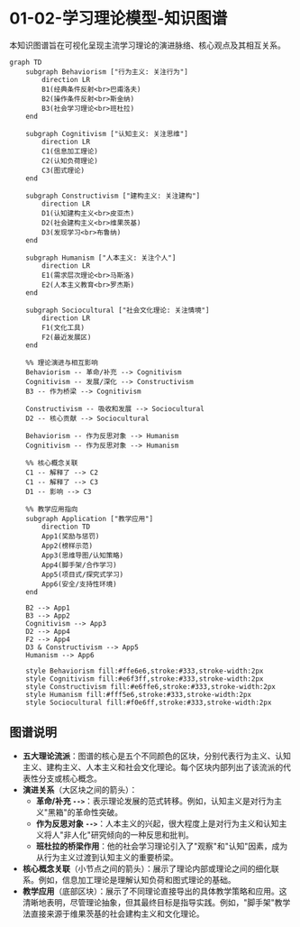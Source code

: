 # 01-02-学习理论模型-知识图谱

本知识图谱旨在可视化呈现主流学习理论的演进脉络、核心观点及其相互关系。

```mermaid
graph TD
    subgraph Behaviorism ["行为主义: 关注行为"]
        direction LR
        B1(经典条件反射<br>巴甫洛夫)
        B2(操作条件反射<br>斯金纳)
        B3(社会学习理论<br>班杜拉)
    end

    subgraph Cognitivism ["认知主义: 关注思维"]
        direction LR
        C1(信息加工理论)
        C2(认知负荷理论)
        C3(图式理论)
    end

    subgraph Constructivism ["建构主义: 关注建构"]
        direction LR
        D1(认知建构主义<br>皮亚杰)
        D2(社会建构主义<br>维果茨基)
        D3(发现学习<br>布鲁纳)
    end

    subgraph Humanism ["人本主义: 关注个人"]
        direction LR
        E1(需求层次理论<br>马斯洛)
        E2(人本主义教育<br>罗杰斯)
    end

    subgraph Sociocultural ["社会文化理论: 关注情境"]
        direction LR
        F1(文化工具)
        F2(最近发展区)
    end
    
    %% 理论演进与相互影响
    Behaviorism -- 革命/补充 --> Cognitivism
    Cognitivism -- 发展/深化 --> Constructivism
    B3 -- 作为桥梁 --> Cognitivism
    
    Constructivism -- 吸收和发展 --> Sociocultural
    D2 -- 核心贡献 --> Sociocultural
    
    Behaviorism -- 作为反思对象 --> Humanism
    Cognitivism -- 作为反思对象 --> Humanism

    %% 核心概念关联
    C1 -- 解释了 --> C2
    C1 -- 解释了 --> C3
    D1 -- 影响 --> C3

    %% 教学应用指向
    subgraph Application ["教学应用"]
        direction TD
        App1(奖励与惩罚)
        App2(榜样示范)
        App3(思维导图/认知策略)
        App4(脚手架/合作学习)
        App5(项目式/探究式学习)
        App6(安全/支持性环境)
    end

    B2 --> App1
    B3 --> App2
    Cognitivism --> App3
    D2 --> App4
    F2 --> App4
    D3 & Constructivism --> App5
    Humanism --> App6

    style Behaviorism fill:#ffe6e6,stroke:#333,stroke-width:2px
    style Cognitivism fill:#e6f3ff,stroke:#333,stroke-width:2px
    style Constructivism fill:#e6ffe6,stroke:#333,stroke-width:2px
    style Humanism fill:#fff5e6,stroke:#333,stroke-width:2px
    style Sociocultural fill:#f0e6ff,stroke:#333,stroke-width:2px

```

## 图谱说明

* **五大理论流派**：图谱的核心是五个不同颜色的区块，分别代表行为主义、认知主义、建构主义、人本主义和社会文化理论。每个区块内部列出了该流派的代表性分支或核心概念。
* **演进关系**（大区块之间的箭头）：
  * **革命/补充 `-->`**：表示理论发展的范式转移。例如，认知主义是对行为主义"黑箱"的革命性突破。
  * **作为反思对象 `-->`**：人本主义的兴起，很大程度上是对行为主义和认知主义将人"非人化"研究倾向的一种反思和批判。
  * **班杜拉的桥梁作用**：他的社会学习理论引入了"观察"和"认知"因素，成为从行为主义过渡到认知主义的重要桥梁。
* **核心概念关联**（小节点之间的箭头）：展示了理论内部或理论之间的细化联系。例如，信息加工理论是理解认知负荷和图式理论的基础。
* **教学应用**（底部区块）：展示了不同理论直接导出的具体教学策略和应用。这清晰地表明，尽管理论抽象，但其最终目标是指导实践。例如，"脚手架"教学法直接来源于维果茨基的社会建构主义和文化理论。

